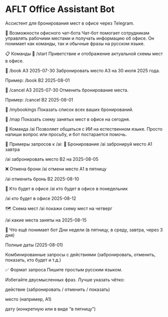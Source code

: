 # AFLT Office Assistant Bot

Ассистент для бронирования мест в офисе через Telegram.

🤖 Возможности офисного чат-бота
Чат-бот помогает сотрудникам управлять рабочими местами и получать информацию об офисе. Он понимает как команды, так и обычные фразы на русском языке.

📋 Команды
🔹 /start
Приветствие и отображение актуальной схемы мест в офисе.

🔹 /book A3 2025-07-30
Забронировать место A3 на 30 июля 2025 года.

Пример:
/book B2 2025-08-01

🔹 /cancel A3 2025-07-30
Отменить бронирование места.

Пример:
/cancel B2 2025-08-01

🔹 /mybookings
Показать список всех ваших бронирований.

🔹 /map
Показать схему занятых мест в офисе на сегодня.

🤖 Команда /ai
Позволяет общаться с ИИ на естественном языке. Просто напиши вопрос или просьбу, и бот постарается помочь.

💬 Примеры запросов к /ai:
📆 Бронирование
/ai забронируй место A1 завтра

/ai забронировать место B2 на 2025-08-05

❌ Отмена брони
/ai отмени место A1 в пятницу

/ai отменить бронь B2 2025-08-10

🧍 Кто будет в офисе
/ai кто будет в офисе в понедельник

/ai кто будет в офисе 2025-08-12

🗺️ Схема мест
/ai покажи схему мест на четверг

/ai какие места заняты на 2025-08-15

🧠 Что ещё понимает бот
Дни недели (в пятницу, в среду, завтра, через 3 дня)

Полные даты (2025-08-01)

Комбинированные запросы с действиями (забронировать, отменить, показать, кто будет и т.д.)

✅ Формат запроса
Пишите простым русским языком.

Избегайте двусмысленных фраз. Лучше указать чётко:

действие (забронировать / отменить / показать)

место (например, A1)

дату (конкретную или в виде “в пятницу”)